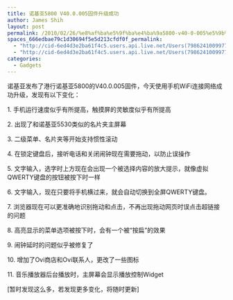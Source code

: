 ```yaml
---
title: 诺基亚5800 V40.0.005固件升级成功
author: James Shih
layout: post
permalink: /2010/02/26/%e8%af%ba%e5%9f%ba%e4%ba%9a5800-v40-0-005%e5%9b%ba%e4%bb%b6%e5%8d%87%e7%ba%a7%e6%88%90%e5%8a%9f/
spaces_666edbae79c1d30694f5e5d213cfdf0f_permalink:
  - "http://cid-6ed4d3e2ba61f4c5.users.api.live.net/Users(7986241009977783493)/Blogs('6ED4D3E2BA61F4C5!102')/Entries('6ED4D3E2BA61F4C5!947')?authkey=72j5ZQnBJYQ%24"
  - "http://cid-6ed4d3e2ba61f4c5.users.api.live.net/Users(7986241009977783493)/Blogs('6ED4D3E2BA61F4C5!102')/Entries('6ED4D3E2BA61F4C5!947')?authkey=72j5ZQnBJYQ%24"
categories:
  - Gadgets
---
```

<div id="msgcns!6ED4D3E2BA61F4C5!947" class="bvMsg">
  <p>
    诺基亚发布了港行诺基亚5800的V40.0.005固件，今天使用手机WiFi连接网络成功升级，发现有以下变化：
  </p>
  
  <p>
    1. 手机运行速度似乎有所提高，触摸屏的灵敏度似乎有所提高
  </p>
  
  <p>
    2. 出现了和诺基亚5530类似的名片夹主屏幕
  </p>
  
  <p>
    3. 二级菜单、名片夹等开始支持惯性滚动
  </p>
  
  <p>
    4. 在锁定键盘后，接听电话和关闭闹钟现在需要拖动，以防止误操作
  </p>
  
  <p>
    5. 文字输入，选字时上方现在会出现一个被选择内容的放大提示，就像虚拟QWERTY键盘的按钮被按下时一样
  </p>
  
  <p>
    6. 文字输入，现在只要将手机横过来，就会自动切换到全屏QWERTY键盘。
  </p>
  
  <p>
    7. 浏览器现在可以更准确地识别拖动和点击，不再出现拖动网页时误点击超链接的问题
  </p>
  
  <p>
    8. 高亮显示的菜单选项被按下时，会有一个被“按扁”的效果
  </p>
  
  <p>
    9. 闹钟延时的问题似乎被修复了
  </p>
  
  <p>
    10. 增加了Ovi商店和Ovi联系人，更改了一些图标
  </p>
  
  <p>
    11. 音乐播放器后台播放时，主屏幕会显示播放控制Widget
  </p>
  
  <p>
    [暂时发现这么多，若发现更多变化，将随时更新]
  </p></p>
</div>